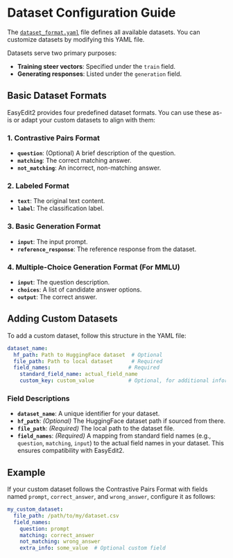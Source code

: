 # Dataset Configuration Guide

The [`dataset_format.yaml`](./dataset_format.yaml) file defines all available datasets. You can customize datasets by modifying this YAML file.

Datasets serve two primary purposes:  
- **Training steer vectors**: Specified under the `train` field.  
- **Generating responses**: Listed under the `generation` field.  

## Basic Dataset Formats

EasyEdit2 provides four predefined dataset formats. You can use these as-is or adapt your custom datasets to align with them:

### 1. Contrastive Pairs Format  
- **`question`**: (Optional) A brief description of the question.  
- **`matching`**: The correct matching answer.  
- **`not_matching`**: An incorrect, non-matching answer.  

### 2. Labeled Format  
- **`text`**: The original text content.  
- **`label`**: The classification label.  

### 3. Basic Generation Format  
- **`input`**: The input prompt.  
- **`reference_response`**: The reference response from the dataset.  

### 4. Multiple-Choice Generation Format (For MMLU)  
- **`input`**: The question description.  
- **`choices`**: A list of candidate answer options.  
- **`output`**: The correct answer.  

## Adding Custom Datasets

To add a custom dataset, follow this structure in the YAML file:

```yaml
dataset_name:
  hf_path: Path to HuggingFace dataset  # Optional
  file_path: Path to local dataset      # Required
  field_names:                         # Required
    standard_field_name: actual_field_name
    custom_key: custom_value           # Optional, for additional information

```

### Field Descriptions
- **`dataset_name`**: A unique identifier for your dataset.  
- **`hf_path`**: *(Optional)* The HuggingFace dataset path if sourced from there.  
- **`file_path`**: *(Required)* The local path to the dataset file.  
- **`field_names`**: *(Required)* A mapping from standard field names (e.g., `question`, `matching`, `input`) to the actual field names in your dataset. This ensures compatibility with EasyEdit2.  

## Example  

If your custom dataset follows the Contrastive Pairs Format with fields named `prompt`, `correct_answer`, and `wrong_answer`, configure it as follows:

```yaml
my_custom_dataset:
  file_path: /path/to/my/dataset.csv
  field_names:
    question: prompt
    matching: correct_answer
    not_matching: wrong_answer
    extra_info: some_value  # Optional custom field
```